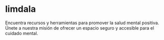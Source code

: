 # limdala
Encuentra recursos y herramientas para promover la salud mental positiva. Únete a nuestra misión de ofrecer un espacio seguro y accesible para el cuidado mental.
